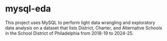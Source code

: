 # mysql-eda
This project uses MySQL to perform light data wrangling and exploratory data analysis on a dataset that lists District, Charter, and Alternative Schools in the School District of Philadelphia from 2018-19 to 2024-25.
